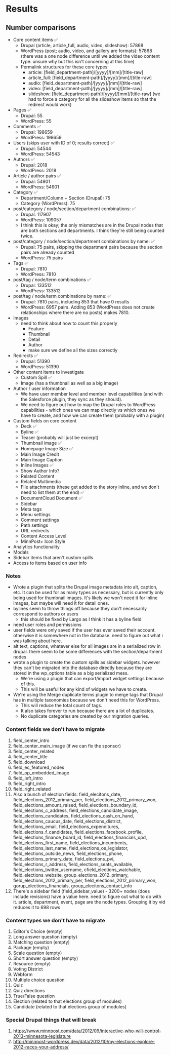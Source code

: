 # Results

## Number comparisons

- Core content items :white_check_mark:
    - Drupal (article, article_full, audio, video, slideshow): 57868
    - WordPress (post; audio, video, and gallery are formats): 57868 (there was a one node difference until we added the video content type. unsure why but this isn't concerning at this time)
    - Permalink structures for these core types:
        - article: [field_department-path]/[yyyy]/[mm]/[title-raw]
        - article_full: [field_department-path]/[yyyy]/[mm]/[title-raw]
        - audio: [field_department-path]/[yyyy]/[mm]/[title-raw]
        - video: [field_department-path]/[yyyy]/[mm]/[title-raw]
        - slideshow: [field_department-path]/[yyyy]/[mm]/[title-raw] (we had to force a category for all the slideshow items so that the redirect would work)
- Pages :white_check_mark:
    - Drupal: 55
    - WordPress: 55
- Comments :white_check_mark:
    - Drupal: 198659
    - WordPress: 198659
- Users (skips user with ID of 0; results correct) :white_check_mark:
    - Drupal: 54544
    - WordPress: 54543
- Authors :white_check_mark:
    - Drupal: 2018
    - WordPress: 2018
- Article / author pairs :white_check_mark:
    - Drupal: 54901
    - WordPress: 54901
- Category :white_check_mark:
    - Department/Column + Section (Drupal): 75
    - Category (WordPress): 75
- post/category / node/section/department combinations: :white_check_mark:
    - Drupal: 117907
    - WordPress: 109057
    - I think this is okay; the only mismatches are in the Drupal nodes that are both sections and departments. I think they're still being counted twice.
- post/category / node/section/department combinations by name: :white_check_mark:
    - Drupal: 75 pairs, skipping the department pairs because the section pairs are already counted
    - WordPress: 75 pairs
- Tags :white_check_mark:
    - Drupal: 7810
    - WordPress: 7810
- post/tag / node/term combinations :white_check_mark:
    - Drupal: 133512
    - WordPress: 133512
- post/tag / node/term combinations by name: :white_check_mark:
    - Drupal: 7810 pairs, including 853 that have 0 results
    - WordPress: 6957 pairs. Adding 853 (WordPress does not create relationships where there are no posts) makes 7810.
- Images
    - need to think about how to count this properly
        - Feature
        - Thumbnail
        - Detail
        - Author
        - make sure we define all the sizes correctly
- Redirects :white_check_mark:
    - Drupal: 51390
    - WordPress: 51390
- Other content items to investigate
    - Custom Spill :white_check_mark:
    - Image (has a thumbnail as well as a big image)
- Author / user information
    - We have user member level and member level capabilities (and with the Salesforce plugin, they sync as they should).
    - We need to figure out how to map the Drupal roles to WordPress capabilities - which ones we can map directly vs which ones we have to create, and how we can create them (probably with a plugin)
- Custom fields on core content
    - Deck :white_check_mark:
    - Byline :white_check_mark:
    - Teaser (probably will just be excerpt)
    - Thumbnail image :white_check_mark:
    - Homepage Image Size :white_check_mark:
    - Main Image Credit
    - Main Image Caption
    - Inline Images :white_check_mark:
    - Show Author Info?
    - Related Content
    - Related Multimedia
    - File attachments (these get added to the story inline, and we don't need to list them at the end) :white_check_mark:
    - DocumentCloud Document :white_check_mark:
    - Sidebar
    - Meta tags
    - Menu settings
    - Comment settings
    - Path settings
    - URL redirects
    - Content Access Level
    - MinnPost+ Icon Style
- Analytics functionality
- Modals
- Sidebar items that aren't custom spills
- Access to items based on user info

### Notes

- Wrote a plugin that splits the Drupal image metadata into alt, caption, etc. It can be used for as many types as necessary, but is currently only being used for thumbnail images. It's likely we won't need it for inline images, but maybe will need it for detail ones.
- bylines seem to throw things off because they don't necessarily correspond to authors or users
    - this should be fixed by Largo as I think it has a byline field
- need user roles and permissions
- user fields were only saved if the user has ever saved their account. otherwise it is somewhere not in the database. need to figure out what i was talking about here.
- alt text, captions, whatever else for all images are in a serialized row in drupal. there seem to be some differences with the section/department nodes
- wrote a plugin to create the custom spills as sidebar widgets. however they can't be migrated into the database directly because they are stored in the wp_options table as a big serialized mess.
    - We're using a plugin that can export/import widget settings because of this.
    - This will be useful for any kind of widgets we have to create.
- We're using the Merge duplicate terms plugin to merge tags that Drupal has in multiple taxonomies because we don't need this for WordPress.
    - This will reduce the total count of tags.
    - It also takes forever to run because there are a lot of duplicates.
    - No duplicate categories are created by our migration queries.


### Content fields we don't have to migrate

1. field_center_intro
2. field_center_main_image (if we can fix the sponsor)
3. field_center_related
4. field_center_title
5. field_download
6. field_ec_featured_nodes
7. field_op_embedded_image
8. field_left_intro
9. field_right_intro
10. field_right_related
11. Also a bunch of election fields: field_elecitons_date, field_elections_2012_primary_per, field_elections_2012_primary_won, field_elections_amount_raised, field_elections_boundary_id, field_elections_c_address, field_elections_candidate_image, field_elections_candidates, field_elections_cash_on_hand, field_elections_caucus_date, field_elections_district, field_elections_email, field_elections_expenditures, field_elections_f_candidates, field_elections_facebook_profile, field_elections_finance_board_id, field_elections_financials_upd, field_elections_first_name, field_elections_incumbents, field_elections_last_name, field_elections_os_legislator, field_elections_outside_news, field_elections_phone, field_elections_primary_date, field_elections_pvi, field_elections_r_address, field_elections_seats_available, field_elections_twitter_username, cfield_elections_watchable, field_elections_website, group_elections_2012_primary, field_elections_2012_primary_per, field_elections_2012_primary_won, gorup_elections_financials, group_elecitons_contact_info
12. There's a sidebar field (field_sidebar_value) - 3200+ nodes (does include revisions) have a value here. need to figure out what to do with it. article, department, event, page are the node types. Grouping it by vid reduces it to 698 rows


### Content types we don't have to migrate

1. Editor's Choice (empty)
2. Long answer question (empty)
3. Matching question (empty)
4. Package (empty)
5. Scale question (empty)
6. Short answer question (empty)
7. Resource (empty)
8. Voting District
9. Webform
10. Multiple choice question
11. Quiz
12. Quiz directions
13. True/False question
14. Election (related to that elections group of modules)
15. Candidate (related to that elections group of modules)


### Special Drupal things that will break

1. https://www.minnpost.com/data/2012/09/interactive-who-will-control-2013-minnesota-legislature
2. http://minnpost-wordpress.dev/data/2012/10/my-elections-explore-2012-races-your-address/